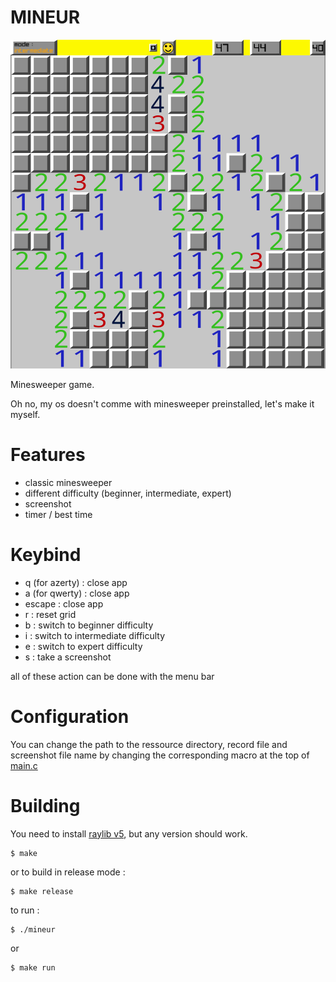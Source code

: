 # MINEUR

![screenshot](minesweeper-screenshot.png)

Minesweeper game.

Oh no, my os doesn't comme with minesweeper preinstalled, let's make it myself.

# Features

- classic minesweeper
- different difficulty (beginner, intermediate, expert)
- screenshot
- timer / best time

# Keybind

- q (for azerty) : close app
- a (for qwerty) : close app
- escape         : close app
- r : reset grid
- b : switch to beginner difficulty
- i : switch to intermediate difficulty
- e : switch to expert difficulty
- s : take a screenshot

all of these action can be done with the menu bar

# Configuration

You can change the path to the ressource directory, record file and screenshot file name
by changing the corresponding macro at the top of [main.c](main.c)

# Building

You need to install [raylib v5](https://github.com/raysan5/raylib/releases/tag/5.0), but any version should work.

```console
$ make
```

or to build in release mode :

```console
$ make release
```

to run :

```console
$ ./mineur
```

or

```console
$ make run
```
